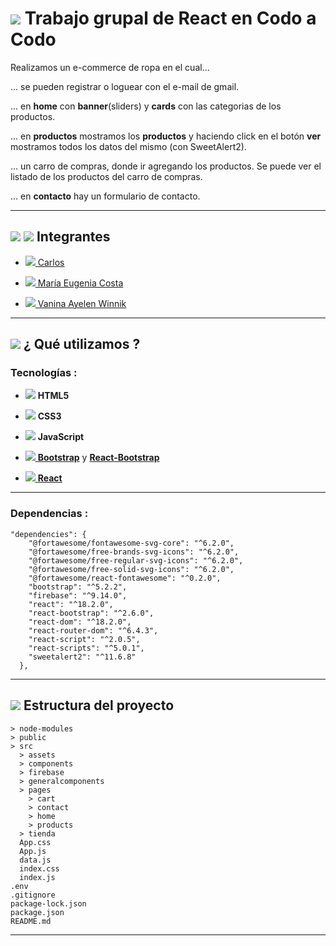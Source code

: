 # <img src="https://img.icons8.com/office/40/null/react.png"/> Trabajo grupal de React en Codo a Codo

Realizamos un e-commerce de ropa en el cual...

... se pueden registrar o loguear con el e-mail de gmail.

... en **home** con **banner**(sliders) y **cards** con las categorias de los productos.

... en **productos** mostramos los **productos** y haciendo click en el botón **ver** mostramos todos los datos del mismo (con SweetAlert2).

... un carro de compras, donde ir agregando los productos. Se puede ver el listado de los productos del carro de compras.

... en **contacto** hay un formulario de contacto.


---


## <img src="https://img.icons8.com/emoji/30/null/man-technologyst.png"/> <img src="https://img.icons8.com/emoji/30/null/woman-technologyst.png"/> Integrantes


- [<img src="https://img.icons8.com/material-sharp/24/null/github.png"/>  Carlos](https://github.com/carlosegah)


- [<img src="https://img.icons8.com/material-sharp/24/null/github.png"/>  María Eugenia Costa](https://github.com/eugenia1984)

- [<img src="https://img.icons8.com/material-sharp/24/null/github.png"/>  Vanina Ayelen Winnik](https://github.com/VaninaWinnik)

---


## <img src="https://img.icons8.com/emoji/30/null/hammer-and-pick.png"/> ¿ Qué utilizamos ?


### Tecnologías :


- <img src="https://img.icons8.com/color/28/null/html-5--v1.png"/> **HTML5**

- <img src="https://img.icons8.com/color/28/null/css3.png"/> **CSS3**

- <img src="https://img.icons8.com/color/28/null/javascript--v1.png"/> **JavaScript**

- [<img src="https://img.icons8.com/external-those-icons-flat-those-icons/28/null/external-Bootstrap-Logo-social-media-those-icons-flat-those-icons.png"/> **Bootstrap**](https://getbootstrap.com/) y [**React-Bootstrap**](https://react-bootstrap.github.io/)

- [<img src="https://img.icons8.com/office/28/null/react.png"/>  **React**](https://reactjs.org/)

---

### Dependencias :


```
"dependencies": {
    "@fortawesome/fontawesome-svg-core": "^6.2.0",
    "@fortawesome/free-brands-svg-icons": "^6.2.0",
    "@fortawesome/free-regular-svg-icons": "^6.2.0",
    "@fortawesome/free-solid-svg-icons": "^6.2.0",
    "@fortawesome/react-fontawesome": "^0.2.0",
    "bootstrap": "^5.2.2",
    "firebase": "^9.14.0",
    "react": "^18.2.0",
    "react-bootstrap": "^2.6.0",
    "react-dom": "^18.2.0",
    "react-router-dom": "^6.4.3",
    "react-script": "^2.0.5",
    "react-scripts": "^5.0.1",
    "sweetalert2": "^11.6.8"
  },
```

---


## <img src="https://img.icons8.com/emoji/30/null/file-folder-emoji.png"/>  Estructura del proyecto


```
> node-modules
> public
> src
  > assets
  > components
  > firebase
  > generalcomponents
  > pages
    > cart
    > contact
    > home
    > products
  > tienda
  App.css
  App.js
  data.js
  index.css
  index.js
.env  
.gitignore
package-lock.json
package.json
README.md
```

---
